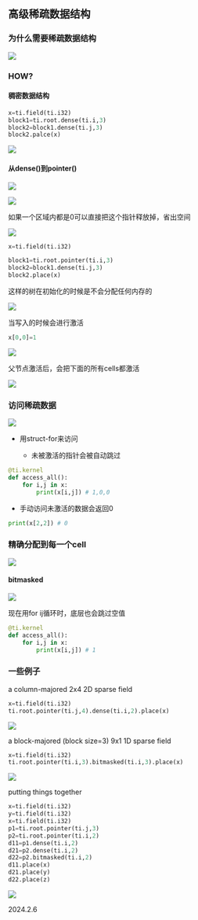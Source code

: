 ## 高级稀疏数据结构

### 为什么需要稀疏数据结构

![](./../assets/47.png)

### HOW?

#### 稠密数据结构

```python
x=ti.field(ti.i32)
block1=ti.root.dense(ti.i,3)
block2=block1.dense(ti.j,3)
block2.palce(x)
```

![](./../assets/48.png)

#### 从dense()到pointer()

![](./../assets/49.png)

![](./../assets/50.png)

如果一个区域内都是0可以直接把这个指针释放掉，省出空间

![](./../assets/51.png)

```python
x=ti.field(ti.i32)

block1=ti.root.pointer(ti.i,3)
block2=block1.dense(ti.j,3)
block2.place(x)
```

这样的树在初始化的时候是不会分配任何内存的

![](./../assets/52.png)

当写入的时候会进行激活

```python
x[0,0]=1
```

![](./../assets/53.png)

父节点激活后，会把下面的所有cells都激活

![](./../assets/54.png)

### 访问稀疏数据

![](./../assets/54.png)


* 用struct-for来访问

    * 未被激活的指针会被自动跳过

```python
@ti.kernel
def access_all():
    for i,j in x:
        print(x[i,j]) # 1,0,0
```

* 手动访问未激活的数据会返回0

```python
print(x[2,2]) # 0
```

### 精确分配到每一个cell

![](./../assets/55.png)

#### bitmasked

![](./../assets/56.png)

现在用for ij循环时，底层也会跳过空值

```python
@ti.kernel
def access_all():
    for i,j in x:
        print(x[i,j]) # 1
```

### 一些例子

a column-majored 2x4 2D sparse field

```python
x=ti.field(ti.i32)
ti.root.pointer(ti.j,4).dense(ti.i,2).place(x)
```

![](./../assets/57.png)

a block-majored (block size=3) 9x1 1D sparse field

```python
x=ti.field(ti.i32)
ti.root.pointer(ti.i,3).bitmasked(ti.i,3).place(x)
```

![](./../assets/58.png)

putting things together

```python
x=ti.field(ti.i32)
y=ti.field(ti.i32)
x=ti.field(ti.i32)
p1=ti.root.pointer(ti.j,3)
p2=ti.root.pointer(ti.i,2)
d11=p1.dense(ti.i,2)
d21=p2.dense(ti.i,2)
d22=p2.bitmasked(ti.i,2)
d11.place(x)
d21.place(y)
d22.place(z)
```

![](./../assets/59.png)

2024.2.6